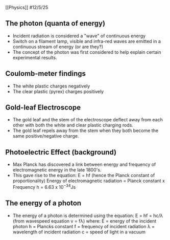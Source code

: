[[Physics]]
#12/5/25 
## The photon (quanta of energy)
- Incident radiation is considered a "wave" of continuous energy
- Switch on a filament lamp, visible and infra-red waves are emitted in a continuous stream of energy (or are they?)
- The concept of the photon was first considered to help explain certain experimental results.
## Coulomb-meter findings
- The white plastic charges negatively
- The clear plastic (pyrex) charges positively
## Gold-leaf Electroscope
- The gold leaf and the stem of the electroscope deflect away from each other with both the white and clear plastic charging rods.
- The gold leaf repels away from the stem when they both become the same positive/negative charge.
## Photoelectric Effect (background)
- Max Planck has discovered a link between energy and frequency of electromagnetic energy in the late 1800's.
- This gave rise to the equation:
	E = hf (hence the Planck constant of proportionality)
	Energy of electromagnetic radiation = Planck constant x Frequency
	h = $6.63$ x $10^{-34}$Js
## The energy of a photon
- The energy of a photon is determined using the equation:
	E = hf = hc/λ (from wavespeed equation v = fλ)
	where:
		E = energy of the incident photon
		h = Plancks constant
		f = frequency of incident radiation
		λ = wavelength of incident radiation
		c = speed of light in a vacuum